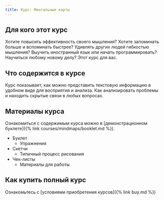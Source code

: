 ```yaml
---
title: Курс: Ментальные карты
---
```


## Для кого этот курс

Хотите повысить эффективность своего мышления?  Хотите запоминать
больше и вспоминать быстрее?  Удивлять других людей гибкостью
мышления?  Выучить иностранный язык или начать программировать?
Научиться любому новому делу?  Этот курс для вас.

## Что содержится в курсе

Курс показывает, как можно представить текстовую информацию в удобном
виде для восприятия и анализа.  Как анализировать проблемы и находить
скрытые связи в любых вопросах.

## Материалы курса

Ознакомиться с содержимым курса можно в [демонстрационном буклете]({%
link courses/mindmaps/booklet.md %}).

- Буклет
  - Упражнения
- Скетчи
  - Типичный процесс рисования
- Чек-листы
  - Материалы для работы

## Как купить полный курс

Ознакомьтесь с [условиями приобретения курсов]({% link buy.md %})




